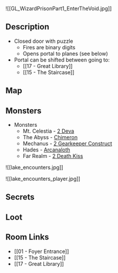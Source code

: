 ![[GL_WizardPrisonPart1_EnterTheVoid.jpg]]
## Description

* Closed door with puzzle
	* Fires are binary digits
	* Opens portal to planes (see below)
* Portal can be shifted between going to:
	* [[17 - Great Library]]
	* [[15 - The Staircase]]

## Map

## Monsters

* Monsters
	* Mt. Celestia - [2 Deva](https://www.dndbeyond.com/monsters/16840-deva)
	* The Abyss - [Chimeron](https://www.dndbeyond.com/monsters/4485806-chimeron)
	* Mechanus - [2 Gearkeeper Construct](https://www.dndbeyond.com/monsters/744313-gearkeeper-construct)
	* Hades - [Arcanaloth](https://www.dndbeyond.com/monsters/301430-arcanaloth-summoner-variant)
	* Far Realm - [2 Death Kiss](https://www.dndbeyond.com/monsters/2560764-death-kiss)

![[lake_encounters.jpg]]

![[lake_encounters_player.jpg]]
## Secrets

## Loot

## Room Links

*  [[01 - Foyer Entrance]]
*  [[15 - The Staircase]]
*  [[17 - Great Library]]